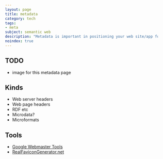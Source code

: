 ```yaml
---
layout: page
title: metadata
category: tech
tags:
- meta
subject: semantic web
description: "Metadata is important in positioning your web site/app for today's semantic web of social media, search engines, and mobile operating systems."
noindex: true
---
```


TODO
----
* image for this metadata page

Kinds
-----
* Web server headers
* Web page headers
* RDF etc
* Microdata?
* Microformats

Tools
-----
* [Google Webmaster Tools](https://www.google.com/webmasters/tools/)
* [RealFaviconGenerator.net](https://realfavicongenerator.net/)
